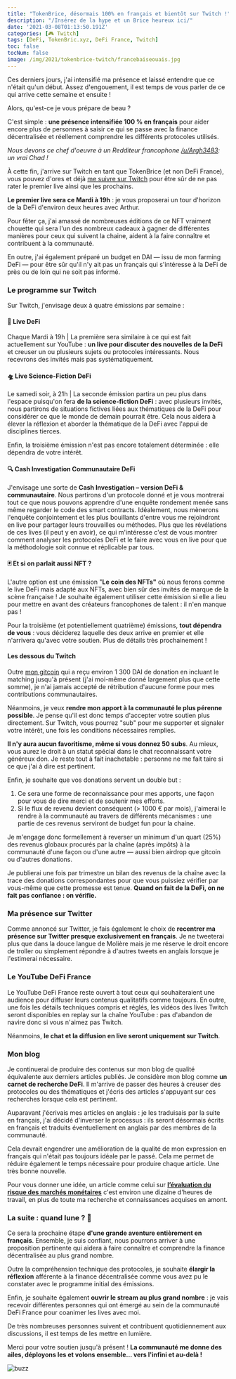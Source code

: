 ```yaml
---
title: "TokenBrice, désormais 100% en français et bientôt sur Twitch !"
description: "/Insérez de la hype et un Brice heureux ici/"
date: '2021-03-08T01:13:50.191Z'
categories: [🎮 Twitch]
tags: [DeFi, TokenBric.xyz, DeFi France, Twitch]
toc: false
tocNum: false
image: /img/2021/tokenbrice-twitch/francebaiseouais.jpg
---
```


Ces derniers jours, j'ai intensifié ma présence et laissé entendre que ce n'était qu'un début. Assez d'engouement, il est temps de vous parler de ce qui arrive cette semaine et ensuite !

Alors, qu'est-ce je vous prépare de beau ?

C'est simple : **une présence intensifiée 100 % en français** pour aider encore plus de personnes à saisir ce qui se passe avec la finance décentralisée et réellement comprendre les différents protocoles utilisés.

_Nous devons ce chef d'oeuvre à un Redditeur francophone [/u/Argh3483](https://www.reddit.com/u/Argh3483): un vrai Chad !_

</div>

À cette fin, j'arrive sur Twitch en tant que TokenBrice (et non DeFi France), vous pouvez d'ores et déjà [me suivre sur Twitch](https://www.twitch.tv/tokenbrice) pour être sûr de ne pas rater le premier live ainsi que les prochains.

**Le premier live sera ce Mardi à 19h** : je vous proposerai un tour d'horizon de la DeFi d'environ deux heures avec Arthur.

Pour fêter ça, j'ai amassé de nombreuses éditions de ce NFT vraiment chouette qui sera l'un des nombreux cadeaux à gagner de différentes manières pour ceux qui suivent la chaine, aident à la faire connaître et contribuent à la communauté.

En outre, j'ai également préparé un budget en DAI — issu de mon farming DeFi — pour être sûr qu'il n'y ait pas un français qui s'intéresse à la DeFi de près ou de loin qui ne soit pas informé.


### Le programme sur Twitch

Sur Twitch, j'envisage deux à quatre émissions par semaine : 

#### 💸 Live DeFi

Chaque Mardi à 19h | La première sera similaire à ce qui est fait actuellement sur YouTube : **un live pour discuter des nouvelles de la DeFi** et creuser un ou plusieurs sujets ou protocoles intéressants. Nous recevrons des invités mais pas systématiquement.

#### 🛸 Live Science-Fiction DeFi

Le samedi soir, à 21h | La seconde émission partira un peu plus dans l'espace puisqu'on fera **de la science-fiction DeFi** : avec plusieurs invités, nous partirons de situations fictives liées aux thématiques de la DeFi pour considérer ce que le monde de demain pourrait être. Cela nous aidera à élever la réflexion et aborder la thématique de la DeFi avec l'appui de disciplines tierces.

Enfin, la troisième émission n'est pas encore totalement déterminée : elle dépendra de votre intérêt. 

#### 🔍 Cash Investigation Communautaire DeFi

J'envisage une sorte de **Cash Investigation – version DeFi & communautaire**. Nous partirons d'un protocole donné et je vous montrerai tout ce que nous pouvons apprendre d'une enquête rondement menée sans même regarder le code des smart contracts. Idéalement, nous mènerons l'enquête conjointement et les plus bouillants d'entre vous me rejoindront en live pour partager leurs trouvailles ou méthodes. Plus que les révélations de ces lives (il peut y en avoir), ce qui m'intéresse c'est de vous montrer comment analyser les protocoles DeFi et le  faire avec vous en live pour que la méthodologie soit connue et réplicable par tous.

#### 🃏 Et si on parlait aussi NFT ?

L'autre option est une émission "**Le coin des NFTs"** où nous ferons comme le live DeFi mais adapté aux NFTs, avec bien sûr des invités de marque de la scène française ! Je souhaite également utiliser cette émisision si elle a lieu pour mettre en avant des créateurs francophones de talent : il n'en manque pas !

Pour la troisième (et potentiellement quatrième) émissions, **tout dépendra de vous** : vous déciderez laquelle des deux arrive en premier et elle n'arrivera qu'avec votre soutien. Plus de détails très prochainement !


#### Les dessous du Twitch

Outre [mon gitcoin](https://gitcoin.co/grants/811/tokenbrice-evangelizing-defi-in-fr-en) qui a reçu environ 1 300 DAI de donation en incluant le matching jusqu'à présent (j'ai moi-même donné largement plus que cette somme), je n'ai jamais accepté de rétribution d'aucune forme pour mes contributions communautaires.

Néanmoins, je veux **rendre mon apport à la communauté le plus pérenne possible**. Je pense qu'il est donc temps d'accepter votre soutien plus directement. Sur Twitch, vous pourrez "sub"  pour me supporter et signaler votre intérêt, une fois les conditions nécessaires remplies.

**Il n'y aura aucun favoritisme, même si vous donnez 50 subs**. Au mieux, vous aurez le droit à un statut spécial dans le chat reconnaissant votre généreux don. Je reste tout à fait inachetable : personne ne me fait taire si ce que j'ai à dire est pertinent.

Enfin, je souhaite que vos donations servent un double but :

1. Ce sera une forme de reconnaissance pour mes apports, une façon pour vous de dire merci et de soutenir mes efforts.
2. Si le flux de revenu devient conséquent (> 1000 € par mois), j'aimerai le rendre à la communauté au travers de différents mécanismes : une partie de ces revenus serviront de budget fun pour la chaine.

Je m'engage donc formellement à reverser un minimum d'un quart (25%) des revenus globaux procurés par la chaîne (après impôts) à la communauté d'une façon ou d'une autre — aussi bien airdrop que gitcoin ou d'autres donations.

Je publierai une fois par trimestre un bilan des revenus de la chaîne avec la trace des donations correspondantes pour que vous puissiez vérifier par vous-même que cette promesse est tenue. **Quand on fait de la DeFi, on ne fait pas confiance : on vérifie.**


### Ma présence sur Twitter

Comme annoncé sur Twitter, je fais également le choix de **recentrer ma présence sur Twitter presque exclusivement en français**. Je ne tweeterai plus que dans la douce langue de Molière mais je me réserve le droit encore de troller ou simplement répondre à d'autres tweets en anglais lorsque je l'estimerai nécessaire.


### Le YouTube DeFi France

Le YouTube DeFi France reste ouvert à tout ceux qui souhaiteraient une audience pour diffuser leurs contenus qualitatifs comme toujours. En outre, une fois les détails techniques compris et réglés, les vidéos des lives Twitch seront disponibles en replay sur la chaîne YouTube : pas d'abandon de navire donc si vous n'aimez pas Twitch.

Néanmoins, **le chat et la diffusion en live seront uniquement sur Twitch**.


### Mon blog

Je continuerai de produire des contenus sur mon blog de qualité équivalente aux derniers articles publiés. Je considère mon blog comme **un carnet de recherche DeFi**. Il m'arrive de passer des heures à creuser des protocoles ou des thématiques et j'écris des articles s'appuyant sur ces recherches lorsque cela est pertinent.

Auparavant j'écrivais mes articles en anglais : je les traduisais par la suite en français, j'ai décidé d'inverser le processus : ils seront désormais écrits en français et traduits éventuellement en anglais par des membres de la communauté.

Cela devrait engendrer une amélioration de la qualité de mon expression en français qui n'était pas toujours idéale par le passé. Cela me permet de réduire également le temps nécessaire pour produire chaque article. Une très bonne nouvelle. 

Pour vous donner une idée, un article comme celui sur **[l’évaluation du risque des marchés monétaires](https://tokenbrice.xyz/content/posts/2021/money-market-risks.fr.md)** c'est environ une dizaine d'heures de travail, en plus de toute ma recherche et connaissances acquises en amont.


### La suite : quand lune ? 🌝

Ce sera la prochaine étape **d'une grande aventure entièrement en français**. Ensemble, je suis confiant, nous pourrons arriver à une proposition pertinente qui aidera à faire connaître et comprendre la finance décentralisée au plus grand nombre.

Outre la compréhension technique des protocoles, je souhaite **élargir la réflexion** afférente à la finance décentralisée comme vous avez pu le constater avec le programme initial des émissions.

Enfin, je souhaite également **ouvrir le stream au plus grand nombre** : je vais recevoir différentes personnes qui ont émergé au sein de la communauté DeFi France pour coanimer les lives avec moi. 

De très nombreuses personnes suivent et contribuent quotidiennement aux discussions, il est temps de les mettre en lumière.

Merci pour votre soutien jusqu'à présent ! **La communauté me donne des ailes, déployons les et volons ensemble... vers l'infini et au-delà !**

![buzz](/img/2021/tokenbrice-twitch/buzz.jpg)